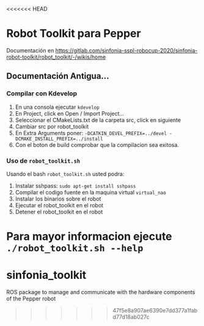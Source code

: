 <<<<<<< HEAD
# Robot Toolkit para Pepper

Documentación en https://gitlab.com/sinfonia-sspl-robocup-2020/sinfonia-robot-toolkit/robot_toolkit/-/wikis/home

## Documentación Antigua...

### Compilar con Kdevelop

1. En una consola ejecutar `kdevelop`
2. En Project, click en Open / Import Project...
3. Seleccionar el CMakeLists.txt de la carpeta src, click en siguiente
4. Cambiar src por robot_toolkit
5. En Extra Arguments poner: `-DCATKIN_DEVEL_PREFIX=../devel -DCMAKE_INSTALL_PREFIX=../install`
6. Con el boton de build comprobar que la compilacion sea exitosa. 

### Uso de `robot_toolkit.sh`

Usando el bash `robot_toolkit.sh`  usted podra:
1. Instalar sshpass: `sudo apt-get install sshpass`
2. Compilar el codigo fuente en la maquina virtual `virtual_nao`
3. Instalar los binarios sobre el robot
4. Ejecutar el robot_toolkit en el robot
5. Detener el robot_toolkit en el robot

Para mayor informacion ejecute `./robot_toolkit.sh --help`
=======
# sinfonia_toolkit
ROS package to manage and communicate with the hardware components of the Pepper robot
>>>>>>> 47f5e8a907ae6390e7dd377a1fabd77d18ab027c
